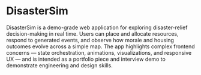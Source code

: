 # DisasterSim
DisasterSim is a demo-grade web application for exploring disaster-relief decision-making in real time. Users can place and allocate resources, respond to generated events, and observe how morale and housing outcomes evolve across a simple map. The app highlights complex frontend concerns — state orchestration, animations, visualizations, and responsive UX — and is intended as a portfolio piece and interview demo to demonstrate engineering and design skills.
